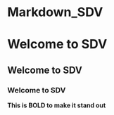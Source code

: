# Markdown_SDV

# Welcome to SDV
## Welcome to SDV
### Welcome to SDV

**This is BOLD to make it stand out**